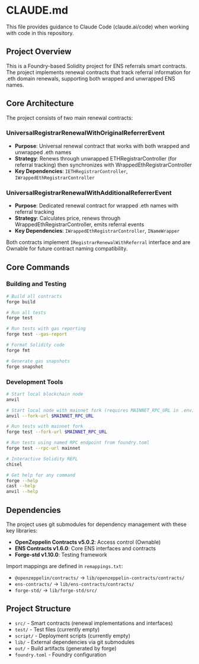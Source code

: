 # CLAUDE.md

This file provides guidance to Claude Code (claude.ai/code) when working with code in this repository.

## Project Overview

This is a Foundry-based Solidity project for ENS referrals smart contracts. The project implements renewal contracts that track referral information for .eth domain renewals, supporting both wrapped and unwrapped ENS names.

## Core Architecture

The project consists of two main renewal contracts:

### UniversalRegistrarRenewalWithOriginalReferrerEvent
- **Purpose**: Universal renewal contract that works with both wrapped and unwrapped .eth names
- **Strategy**: Renews through unwrapped ETHRegistrarController (for referral tracking) then synchronizes with WrappedEthRegistrarController
- **Key Dependencies**: `IETHRegistrarController`, `IWrappedEthRegistrarController`

### UniversalRegistrarRenewalWithAdditionalReferrerEvent
- **Purpose**: Dedicated renewal contract for wrapped .eth names with referral tracking
- **Strategy**: Calculates price, renews through WrappedEthRegistrarController, emits referral events
- **Key Dependencies**: `IWrappedEthRegistrarController`, `INameWrapper`

Both contracts implement `IRegistrarRenewalWithReferral` interface and are Ownable for future contract naming compatibility.

## Core Commands

### Building and Testing
```bash
# Build all contracts
forge build

# Run all tests
forge test

# Run tests with gas reporting
forge test --gas-report

# Format Solidity code
forge fmt

# Generate gas snapshots
forge snapshot
```

### Development Tools
```bash
# Start local blockchain node
anvil

# Start local node with mainnet fork (requires MAINNET_RPC_URL in .env)
anvil --fork-url $MAINNET_RPC_URL

# Run tests with mainnet fork
forge test --fork-url $MAINNET_RPC_URL

# Run tests using named RPC endpoint from foundry.toml
forge test --rpc-url mainnet

# Interactive Solidity REPL
chisel

# Get help for any command
forge --help
cast --help
anvil --help
```

## Dependencies

The project uses git submodules for dependency management with these key libraries:
- **OpenZeppelin Contracts v5.0.2**: Access control (Ownable)
- **ENS Contracts v1.6.0**: Core ENS interfaces and contracts
- **Forge-std v1.10.0**: Testing framework

Import mappings are defined in `remappings.txt`:
- `@openzeppelin/contracts/` → `lib/openzeppelin-contracts/contracts/`
- `ens-contracts/` → `lib/ens-contracts/contracts/`
- `forge-std/` → `lib/forge-std/src/`

## Project Structure

- `src/` - Smart contracts (renewal implementations and interfaces)
- `test/` - Test files (currently empty)
- `script/` - Deployment scripts (currently empty)
- `lib/` - External dependencies via git submodules
- `out/` - Build artifacts (generated by forge)
- `foundry.toml` - Foundry configuration
